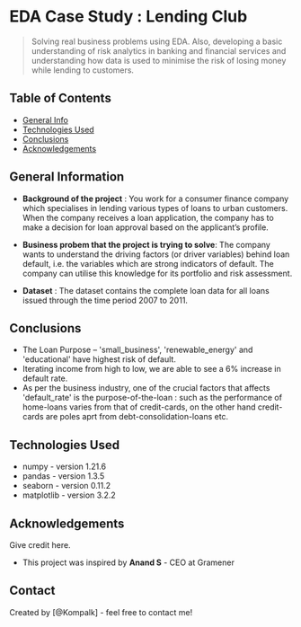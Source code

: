 # EDA Case Study : Lending Club
> Solving real business problems using EDA. Also, developing a basic understanding of risk analytics in banking and financial services and understanding how data is used to minimise the risk of losing money while lending to customers.


## Table of Contents
* [General Info](#general-information)
* [Technologies Used](#technologies-used)
* [Conclusions](#conclusions)
* [Acknowledgements](#acknowledgements)


## General Information
- **Background of the project** : You work for a consumer finance company which specialises in lending various types of loans to urban customers. When the company receives a loan application, the company has to make a decision for loan approval based on the applicant’s profile. 

- **Business probem that the project is trying to solve**: The company wants to understand the driving factors (or driver variables) behind loan default, i.e. the variables which are strong indicators of default.  The company can utilise this knowledge for its portfolio and risk assessment.

- **Dataset** : The dataset contains the complete loan data for all loans issued through the time period 2007 to 2011.


## Conclusions
- The Loan Purpose – 'small_business', 'renewable_energy' and 'educational' have highest risk of default.
- Iterating income from high to low, we are able to see a 6% increase in default rate.
- As per the business industry, one of the crucial factors that affects 'default_rate' is the purpose-of-the-loan : such as the performance of home-loans varies from that of credit-cards, on the other hand credit-cards are poles aprt from debt-consolidation-loans etc.


## Technologies Used
- numpy - version 1.21.6
- pandas - version 1.3.5
- seaborn - version 0.11.2
- matplotlib - version 3.2.2


## Acknowledgements
Give credit here.
- This project was inspired by **Anand S** - CEO at Gramener


## Contact
Created by [@Kompalk] - feel free to contact me!
